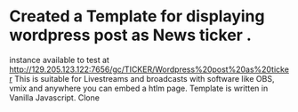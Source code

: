 # Created a Template for displaying wordpress post as News ticker .
instance available to test at http://129.205.123.122:7656/gc/TICKER/Wordpress%20post%20as%20ticker
This is suitable for Livestreams and broadcasts with software like OBS, vmix and anywhere you can embed a htlm page.
Template is written in Vanilla Javascript.
Clone 
